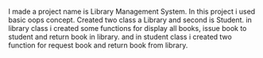 I made a project name is Library Management System. In this project i used basic oops concept. Created two class a Library and second is Student. in library class i created some functions for display all books, issue book to student and return book in library. and in student class i created two function for request book and return book from library.
